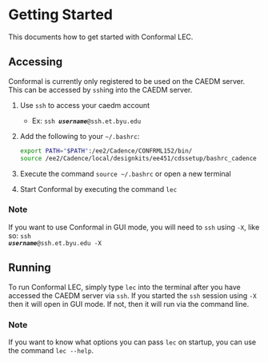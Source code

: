 # Getting Started

This documents how to get started with Conformal LEC.

## Accessing

Conformal is currently only registered to be used on the CAEDM server. This can
be accessed by `ssh`ing into the CAEDM server.

  1. Use `ssh` to access your caedm account
     * Ex: <code>ssh <b><i>username</i></b>@ssh.et.byu.edu</code>
  2. Add the following to your `~/.bashrc`:

        ```bash
        export PATH="$PATH":/ee2/Cadence/CONFRML152/bin/
        source /ee2/Cadence/local/designkits/ee451/cdssetup/bashrc_cadence
        ```

  3. Execute the command `source ~/.bashrc` or open a new terminal
  4. Start Conformal by executing the command `lec`

### Note

If you want to use Conformal in GUI mode, you will need to `ssh` using `-X`,
like so: <code>ssh <b><i>username</i></b>@ssh.et.byu.edu -X</code>


## Running

To run Conformal LEC, simply type `lec` into the terminal after you have
accessed the CAEDM server via `ssh`. If you started the `ssh` session using `-X`
then it will open in GUI mode. If not, then it will run via the command line.

### Note

If you want to know what options you can pass `lec` on startup, you can use the
command `lec --help`.

